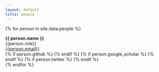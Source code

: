 ```yaml
---
layout: default
title: people
---
```


{% for person in site.data.people %}

<div class="gravatar" style="background-image: url(/assets/img/{{ person.image }})"></div>   
<div class="info-person">
        <b>{{ person.name }} </b> <br /> 
        {{person.role}}  <br />
        <a href="mailto:{{person.email}}">{{person.email}}</a> <br />
        <div class="social">
                {% if person.github %}
                        <a href="https://github.com/{{person.github}}" title="Fork me on GitHub"><i class="icon-github-circled"></i></a> 
                {% endif %}
                {% if person.google_scholar %}
                        <a href="{{person.google_scholar}}" title="Google Scholar profile"><i class="ai ai-google-scholar-square fa-3x"></i></a>
                {% endif %}
                {% if person.twitter %}
                        <a href="https://sk.linkedin.com/in/antolikjan" title="Connect with me on Twitter"><i class="icon-twitter"></i></a>
                {% endif %}
        </div>
</div>
{% endfor %}
